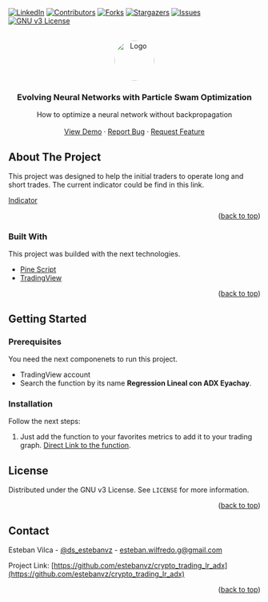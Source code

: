 <div id="top"></div>

[![LinkedIn][linkedin-shield]][linkedin-url]
[![Contributors][contributors-shield]][contributors-url]
[![Forks][forks-shield]][forks-url]
[![Stargazers][stars-shield]][stars-url]
[![Issues][issues-shield]][issues-url]
[![GNU v3 License][license-shield]][license-url]



<!-- PROJECT LOGO -->
<br />
<div align="center">
  <a href="https://github.com/estebanvz/crypto_trading_lr_adx/">
    <img src="https://avatars.githubusercontent.com/u/65377832?s=400&u=12c57a2350bcd69068ced71f630ca0d5559e6621&v=4)}" alt="Logo" width="80" height="80" style="border-radius:100%">
  </a>

  <h3 align="center">Evolving Neural Networks with Particle Swam Optimization
</h3>

  <p align="center">
    How to optimize a neural network without backpropagation
    <br />
    <!-- <a href="https://github.com/estebanvz/crypto_trading_lr_adx"><strong>Explore the docs »</strong></a>
    <br /> -->
    <br />
    <a href="https://es.tradingview.com/script/1Atl4Yx2/">View Demo</a>
    ·
    <a href="https://github.com/estebanvz/crypto_trading_lr_adx/issues">Report Bug</a>
    ·
    <a href="https://github.com/estebanvz/crypto_trading_lr_adx/issues">Request Feature</a>
  </p>
</div>



<!-- TABLE OF CONTENTS
<details>
  <summary>Table of Contents</summary>
  <ol>
    <li>
      <a href="#about-the-project">About The Project</a>
      <ul>
        <li><a href="#built-with">Built With</a></li>
      </ul>
    </li>
    <li>
      <a href="#getting-started">Getting Started</a>
      <ul>
        <li><a href="#prerequisites">Prerequisites</a></li>
        <li><a href="#installation">Installation</a></li>
      </ul>
    </li>
    <li><a href="#usage">Usage</a></li>
    <li><a href="#roadmap">Roadmap</a></li>
    <li><a href="#contributing">Contributing</a></li>
    <li><a href="#license">License</a></li>
    <li><a href="#contact">Contact</a></li>
    <li><a href="#acknowledgments">Acknowledgments</a></li>
  </ol>
</details> -->



<!-- ABOUT THE PROJECT -->
## About The Project

This project was designed to help the initial traders to operate long and short trades. The current indicator could be find in this link.

[Indicator](https://es.tradingview.com/script/1Atl4Yx2/)



<p align="right">(<a href="#top">back to top</a>)</p>



### Built With

This project was builded with the next technologies.

* [Pine Script](https://www.tradingview.com/pine-script-docs/en/v4/Introduction.html)
* [TradingView](https://tradingview.com/)

<p align="right">(<a href="#top">back to top</a>)</p>



<!-- GETTING STARTED -->
## Getting Started


### Prerequisites

You need the next componenets to run this project.
* TradingView account
* Search the function by its name **Regression Lineal con ADX Eyachay**.
### Installation

Follow the next steps:

1. Just add the function to your favorites metrics to add it to your trading graph. [Direct Link to the function](https://es.tradingview.com/script/1Atl4Yx2/).

<!-- USAGE EXAMPLES
## Usage

Use this space to show useful examples of how a project can be used. Additional screenshots, code examples and demos work well in this space. You may also link to more resources.

_For more examples, please refer to the [Documentation](https://example.com)_

<p align="right">(<a href="#top">back to top</a>)</p>



<!-- ROADMAP -->
<!-- ## Roadmap

- [x] Add Changelog
- [x] Add back to top links
- [ ] Add Additional Templates w/ Examples
- [ ] Add "components" document to easily copy & paste sections of the readme
- [ ] Multi-language Support
    - [ ] Chinese
    - [ ] Spanish

See the [open issues](https://github.com/estebanvz/crypto_trading_lr_adx/issues) for a full list of proposed features (and known issues).

<p align="right">(<a href="#top">back to top</a>)</p> -->

<!-- LICENSE -->
## License

Distributed under the GNU v3 License. See `LICENSE` for more information.

<p align="right">(<a href="#top">back to top</a>)</p>



<!-- CONTACT -->
## Contact

Esteban Vilca - [@ds_estebanvz](https://twitter.com/ds_estebanvz) - [esteban.wilfredo.g@gmail.com](mailto:esteban.wilfredo.g@gmail.com)

Project Link: [https://github.com/estebanvz/crypto_trading_lr_adx](https://github.com/estebanvz/crypto_trading_lr_adx)

<p align="right">(<a href="#top">back to top</a>)</p>



<!-- MARKDOWN LINKS & IMAGES -->
<!-- https://www.markdownguide.org/basic-syntax/#reference-style-links -->
[contributors-shield]: https://img.shields.io/github/contributors/estebanvz/crypto_trading_lr_adx.svg
[contributors-url]: https://github.com/estebanvz/crypto_trading_lr_adx/graphs/contributors
[forks-shield]: https://img.shields.io/github/forks/estebanvz/crypto_trading_lr_adx.svg
[forks-url]: https://github.com/estebanvz/crypto_trading_lr_adx/network/members
[stars-shield]: https://img.shields.io/github/stars/estebanvz/crypto_trading_lr_adx.svg
[stars-url]: https://github.com/estebanvz/crypto_trading_lr_adx/stargazers
[issues-shield]: https://img.shields.io/github/issues/estebanvz/crypto_trading_lr_adx.svg
[issues-url]: https://github.com/estebanvz/crypto_trading_lr_adx/issues
[license-shield]: https://img.shields.io/github/license/estebanvz/crypto_trading_lr_adx.svg
[license-url]: https://github.com/estebanvz/crypto_trading_lr_adx/blob/main/LICENSE
[linkedin-shield]: https://img.shields.io/badge/-LinkedIn-black.svg?=linkedin&colorB=888
[linkedin-url]: https://linkedin.com/in/estebanvz
[product-screenshot]: images/screenshot.png